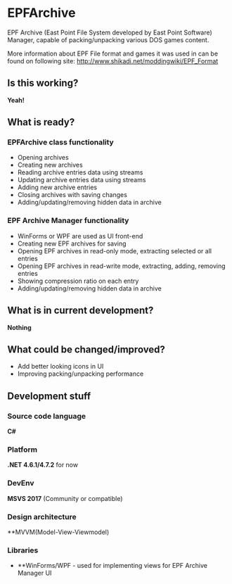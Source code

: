 # EPFArchive
EPF Archive (East Point File System developed by East Point Software) Manager, capable of packing/unpacking various DOS games content.

More information about EPF File format and games it was used in can be found on following site:
http://www.shikadi.net/moddingwiki/EPF_Format

## Is this working? 
**Yeah!**

## What is ready?

### EPFArchive class functionality
- Opening archives
- Creating new archives
- Reading archive entries data using streams
- Updating archive entries data using streams
- Adding new archive entries
- Closing archives with saving changes
- Adding/updating/removing hidden data in archive

### EPF Archive Manager functionality
- WinForms or WPF are used as UI front-end
- Creating new EPF archives for saving
- Opening EPF archives in read-only mode, extracting selected or all entries
- Opening EPF archives in read-write mode, extracting, adding, removing entries
- Showing compression ratio on each entry
- Adding/updating/removing hidden data in archive

## What is in current development? 
**Nothing**

## What could be changed/improved? 
- Add better looking icons in UI
- Improving packing/unpacking performance


## Development stuff
### Source code language
**C#**

### Platform
**.NET 4.6.1/4.7.2** for now

### DevEnv
**MSVS 2017** (Community or compatible)

### Design architecture
**MVVM(Model-View-Viewmodel)

### Libraries
* **WinForms/WPF - used for implementing views for EPF Archive Manager UI



